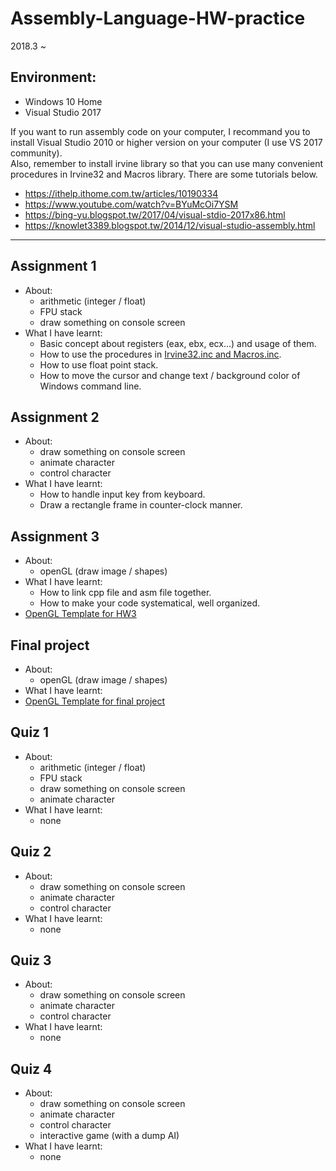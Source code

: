 # Assembly-Language-HW-practice
2018.3 ~

## Environment:
- Windows 10 Home
- Visual Studio 2017

If you want to run assembly code on your computer, I recommand you to install Visual Studio 2010 or higher version on your computer (I use VS 2017 community).  
Also, remember to install irvine library so that you can use many convenient procedures in Irvine32 and Macros library.
There are some tutorials below.
- https://ithelp.ithome.com.tw/articles/10190334
- https://www.youtube.com/watch?v=BYuMcOi7YSM
- https://bing-yu.blogspot.tw/2017/04/visual-stdio-2017x86.html
- https://knowlet3389.blogspot.tw/2014/12/visual-studio-assembly.html

---

## Assignment 1
- About:
  - arithmetic (integer / float)
  - FPU stack
  - draw something on console screen
- What I have learnt:
  - Basic concept about registers (eax, ebx, ecx...) and usage of them.
  - How to use the procedures in [Irvine32.inc and Macros.inc](http://programming.msjc.edu/asm/help/index.html).
  - How to use float point stack.
  - How to move the cursor and change text / background color of Windows command line.
  
## Assignment 2
- About:
  - draw something on console screen
  - animate character
  - control character
- What I have learnt:
  - How to handle input key from keyboard.
  - Draw a rectangle frame in counter-clock manner.
  
## Assignment 3
- About:
  - openGL (draw image / shapes)
- What I have learnt:
  - How to link cpp file and asm file together.
  - How to make your code systematical, well organized.
- [OpenGL Template for HW3](https://drive.google.com/open?id=1J4jjHLOKurINsXzoCTMCZHFsfire2yyu)
  
## Final project
- About:
  - openGL (draw image / shapes)
- What I have learnt:  
- [OpenGL Template for final project](https://drive.google.com/file/d/1tf7VTl97uJqZwVWDce8vqE3MjevGTNgt/view?usp=sharing)

## Quiz 1
- About:
  - arithmetic (integer / float)
  - FPU stack
  - draw something on console screen
  - animate character
- What I have learnt:
  - none
 
## Quiz 2
- About:
  - draw something on console screen
  - animate character
  - control character
- What I have learnt:
  - none
  
## Quiz 3
- About:
  - draw something on console screen
  - animate character
  - control character
- What I have learnt:
  - none
 
## Quiz 4
- About:
  - draw something on console screen
  - animate character
  - control character
  - interactive game (with a dump AI)
- What I have learnt:
  - none
